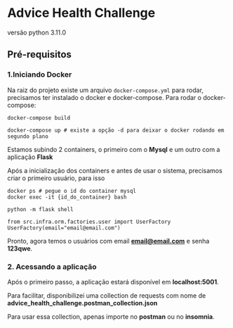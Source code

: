 # Advice Health Challenge

versão python 3.11.0

## Pré-requisitos

### 1.Iniciando Docker

Na raiz do projeto existe um arquivo `docker-compose.yml` para rodar, precisamos ter instalado o docker e docker-compose. Para rodar o docker-compose:
  

    docker-compose build

    docker-compose up # existe a opção -d para deixar o docker rodando em segundo plano

Estamos subindo 2 containers, o primeiro com o **Mysql** e um outro com a aplicação **Flask**

Após a inicialização dos containers e antes de usar o sistema, precisamos criar o primeiro usuário, para isso

    docker ps # pegue o id do container mysql
    docker exec -it {id_do_container} bash

    python -m flask shell

    from src.infra.orm.factories.user import UserFactory
    UserFactory(email="email@email.com")

Pronto, agora temos o usuários com email **email@email.com** e senha **123qwe**.

### 2. Acessando a aplicação

Após o primeiro passo, a aplicação estará disponível em **localhost:5001**.

Para facilitar, disponibilizei uma collection de requests com nome de **advice_health_challenge.postman_collection.json**

Para usar essa collection, apenas importe no **postman** ou no **insomnia**.